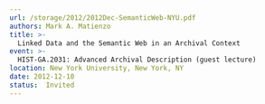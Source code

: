 ```yaml
---
url: /storage/2012/2012Dec-SemanticWeb-NYU.pdf
authors: Mark A. Matienzo
title: >-
  Linked Data and the Semantic Web in an Archival Context
event: >-
  HIST-GA.2031: Advanced Archival Description (guest lecture)
location: New York University, New York, NY
date: 2012-12-10
status:  Invited
---
```


